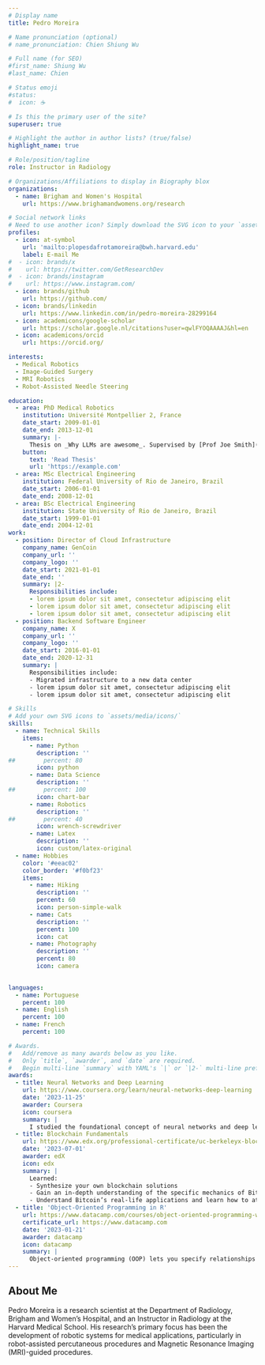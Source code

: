 ```yaml
---
# Display name
title: Pedro Moreira

# Name pronunciation (optional)
# name_pronunciation: Chien Shiung Wu

# Full name (for SEO)
#first_name: Shiung Wu
#last_name: Chien

# Status emoji
#status:
#  icon: ☕️

# Is this the primary user of the site?
superuser: true

# Highlight the author in author lists? (true/false)
highlight_name: true

# Role/position/tagline
role: Instructor in Radiology

# Organizations/Affiliations to display in Biography blox
organizations:
  - name: Brigham and Women's Hospital
    url: https://www.brighamandwomens.org/research

# Social network links
# Need to use another icon? Simply download the SVG icon to your `assets/media/icons/` folder.
profiles:
  - icon: at-symbol
    url: 'mailto:plopesdafrotamoreira@bwh.harvard.edu'
    label: E-mail Me
#  - icon: brands/x
#    url: https://twitter.com/GetResearchDev
#  - icon: brands/instagram
#    url: https://www.instagram.com/
  - icon: brands/github
    url: https://github.com/
  - icon: brands/linkedin
    url: https://www.linkedin.com/in/pedro-moreira-28299164
  - icon: academicons/google-scholar
    url: https://scholar.google.nl/citations?user=qwlFYOQAAAAJ&hl=en
  - icon: academicons/orcid
    url: https://orcid.org/

interests:
  - Medical Robotics
  - Image-Guided Surgery
  - MRI Robotics
  - Robot-Assisted Needle Steering

education:
  - area: PhD Medical Robotics
    institution: Université Montpellier 2, France
    date_start: 2009-01-01
    date_end: 2013-12-01
    summary: |-
      Thesis on _Why LLMs are awesome_. Supervised by [Prof Joe Smith](https://example.com). Presented papers at 5 IEEE conferences with the contributions being published in 2 Springer journals.
    button:
      text: 'Read Thesis'
      url: 'https://example.com'
  - area: MSc Electrical Engineering
    institution: Federal University of Rio de Janeiro, Brazil
    date_start: 2006-01-01
    date_end: 2008-12-01
  - area: BSc Electrical Engineering
    institution: State University of Rio de Janeiro, Brazil
    date_start: 1999-01-01
    date_end: 2004-12-01
work:
  - position: Director of Cloud Infrastructure
    company_name: GenCoin
    company_url: ''
    company_logo: ''
    date_start: 2021-01-01
    date_end: ''
    summary: |2-
      Responsibilities include:
      - lorem ipsum dolor sit amet, consectetur adipiscing elit
      - lorem ipsum dolor sit amet, consectetur adipiscing elit
      - lorem ipsum dolor sit amet, consectetur adipiscing elit
  - position: Backend Software Engineer
    company_name: X
    company_url: ''
    company_logo: ''
    date_start: 2016-01-01
    date_end: 2020-12-31
    summary: |
      Responsibilities include:
      - Migrated infrastructure to a new data center
      - lorem ipsum dolor sit amet, consectetur adipiscing elit
      - lorem ipsum dolor sit amet, consectetur adipiscing elit

# Skills
# Add your own SVG icons to `assets/media/icons/`
skills:
  - name: Technical Skills
    items:
      - name: Python
        description: ''
##        percent: 80
        icon: python
      - name: Data Science
        description: ''
##        percent: 100
        icon: chart-bar
      - name: Robotics
        description: ''
##        percent: 40
        icon: wrench-screwdriver
      - name: Latex
        description: ''
        icon: custom/latex-original
  - name: Hobbies
    color: '#eeac02'
    color_border: '#f0bf23'
    items:
      - name: Hiking
        description: ''
        percent: 60
        icon: person-simple-walk
      - name: Cats
        description: ''
        percent: 100
        icon: cat
      - name: Photography
        description: ''
        percent: 80
        icon: camera
        

languages:
  - name: Portuguese
    percent: 100
  - name: English
    percent: 100
  - name: French
    percent: 100

# Awards.
#   Add/remove as many awards below as you like.
#   Only `title`, `awarder`, and `date` are required.
#   Begin multi-line `summary` with YAML's `|` or `|2-` multi-line prefix and indent 2 spaces below.
awards:
  - title: Neural Networks and Deep Learning
    url: https://www.coursera.org/learn/neural-networks-deep-learning
    date: '2023-11-25'
    awarder: Coursera
    icon: coursera
    summary: |
      I studied the foundational concept of neural networks and deep learning. By the end, I was familiar with the significant technological trends driving the rise of deep learning; build, train, and apply fully connected deep neural networks; implement efficient (vectorized) neural networks; identify key parameters in a neural network’s architecture; and apply deep learning to your own applications.
  - title: Blockchain Fundamentals
    url: https://www.edx.org/professional-certificate/uc-berkeleyx-blockchain-fundamentals
    date: '2023-07-01'
    awarder: edX
    icon: edx
    summary: |
      Learned:
      - Synthesize your own blockchain solutions
      - Gain an in-depth understanding of the specific mechanics of Bitcoin
      - Understand Bitcoin’s real-life applications and learn how to attack and destroy Bitcoin, Ethereum, smart contracts and Dapps, and alternatives to Bitcoin’s Proof-of-Work consensus algorithm
  - title: 'Object-Oriented Programming in R'
    url: https://www.datacamp.com/courses/object-oriented-programming-with-s3-and-r6-in-r
    certificate_url: https://www.datacamp.com
    date: '2023-01-21'
    awarder: datacamp
    icon: datacamp
    summary: |
      Object-oriented programming (OOP) lets you specify relationships between functions and the objects that they can act on, helping you manage complexity in your code. This is an intermediate level course, providing an introduction to OOP, using the S3 and R6 systems. S3 is a great day-to-day R programming tool that simplifies some of the functions that you write. R6 is especially useful for industry-specific analyses, working with web APIs, and building GUIs.
---
```


## About Me

Pedro Moreira is a research scientist at the Department of Radiology, Brigham and Women’s Hospital, and an Instructor in Radiology at the Harvard Medical School. His research’s primary focus has been the development of robotic systems for medical applications, particularly in robot-assisted percutaneous procedures and Magnetic Resonance Imaging (MRI)-guided procedures.